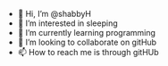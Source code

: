 - 👋 Hi, I’m @shabbyH
- 👀 I’m interested in sleeping
- 🌱 I’m currently learning programming
- 💞️ I’m looking to collaborate on gitHub
- 📫 How to reach me is through gitHUb

<!---
shabbyH/shabbyH is a ✨ special ✨ repository because its `README.md` (this file) appears on your GitHub profile.
You can click the Preview link to take a look at your changes.
--->
